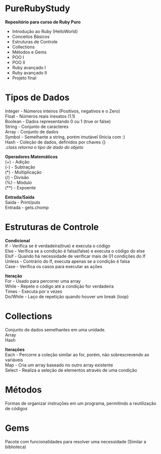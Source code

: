 # PureRubyStudy

<b>Repositório para curso de Ruby Puro</b><br>
- Introdução ao Ruby (HelloWorld)
- Conceitos Básicos
- Estruturas de Controle
- Collections
- Métodos e Gems
- POO I
- POO II
- Ruby avançado I
- Ruby avançado II
- Projeto final

# Tipos de Dados

Integer - Números inteiros (Positivos, negativos e o Zero) <br>
Float - Números reais inexatos (1.1)<br>
Boolean - Dados representando 0 ou 1 (true or false)<br>
String - Conjunto de caracteres<br>
Array - Conjunto de dados<br>
Symbol - Semelhante a string, porém imutável (Inicia com :)<br>
Hash - Coleção de dados, definidos por chaves {}<br>
<i>.class retorna o tipo de dado do objeto</i><br>

<b>Operadores Matemáticos</b><br>
(+) - Adição<br>
(-) - Subtração<br>
(*) - Multiplicação<br>
(/) - Divisão<br>
(%) - Módulo<br>
(**) - Expoente<br>

<b>Entrada/Saída</b><br>
Saída - Print/puts<br>
Entrada - gets.chomp<br>

# Estruturas de Controle
<b>Condicional</b><br>
If - Verifica se é verdadeira(true) e executa o código<br>
Else - Verifica se a condição é falsa(false) e executa o código do else<br>
Elsif - Quando há necessidade de verificar mais de 01 condições do If<br>
Unless - Contrário do If, executa apenas se a condição é falsa<br>
Case - Verifica os casos para executar as ações<br>

<b>Iteração</b><br>
For - Usado para percorrer uma array<br>
While - Repete o código até a condição for verdadeira<br>
Times - Executa por x vezes<br>
Do/While - Laço de repetição quando houver um break (loop)<br>

# Collections
Conjunto de dados semelhantes em uma unidade.<br>
Array<br>
Hash<br>

  <b>Iterações</b><br>
Each - Percorre a coleção similar ao for, porém, não sobrescrevendo as variáveis<br>
Map - Cria um array baseado no outro array existente<br>
Select - Realiza a seleção de elementos através de uma condição<br>

# Métodos
Formas de organizar instruções em um programa, permitindo a reutilização de códigos <br>

# Gems
Pacote com funcionalidades para resolver uma necessidade (Similar a biblioteca) <br>
